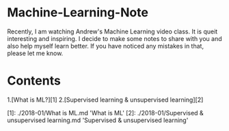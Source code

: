 # Machine-Learning-Note
Recently, I am watching Andrew's Machine Learning video class. It is queit interesting and inspiring. I decide to make some notes to share with you and also help myself learn better. If you have noticed any mistakes in that, please let me know.
# Contents
1.[What is ML?][1]
2.[Supervised learning & unsupervised learning][2]



[1]: ./2018-01/What is ML.md 'What is ML'
[2]: ./2018-01/Supervised & unsupervised learning.md 'Supervised & unsupervised learning'
